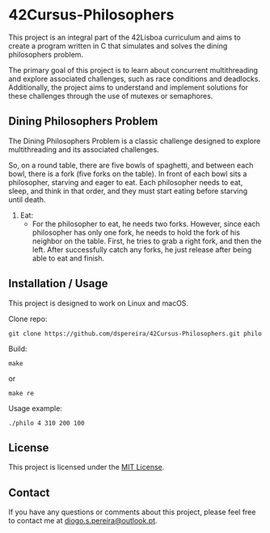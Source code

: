 # 42Cursus-Philosophers

This project is an integral part of the 42Lisboa curriculum and aims to create a program written in C that simulates and solves the dining philosophers problem.

The primary goal of this project is to learn about concurrent multithreading and explore associated challenges, such as race conditions and deadlocks. Additionally, the project aims to understand and implement solutions for these challenges through the use of mutexes or semaphores.

## Dining Philosophers Problem

The Dining Philosophers Problem is a classic challenge designed to explore multithreading and its associated challenges.

So, on a round table, there are five bowls of spaghetti, and between each bowl, there is a fork (five forks on the table). In front of each bowl sits a philosopher, starving and eager to eat.
Each philosopher needs to eat, sleep, and think in that order, and they must start eating before starving until death.

1. Eat:
   - For the philosopher to eat, he needs two forks. However, since each philosopher has only one fork, he needs to hold the fork of his neighbor on the table. First, he tries to grab a right fork, and then the left. After successfully catch any forks, he just release after being able to eat and finish.


## Installation / Usage

This project is designed to work on Linux and macOS.

Clone repo:
```shell
git clone https://github.com/dspereira/42Cursus-Philosophers.git philo
```

Build:
```shell
make
```
or
```shell
make re
```

Usage example:
```shell
./philo 4 310 200 100
```

## License

This project is licensed under the [MIT License](https://github.com/dspereira/42Cursus-Philosophers/blob/main/LICENSE).

## Contact

If you have any questions or comments about this project, please feel free to contact me at diogo.s.pereira@outlook.pt.
